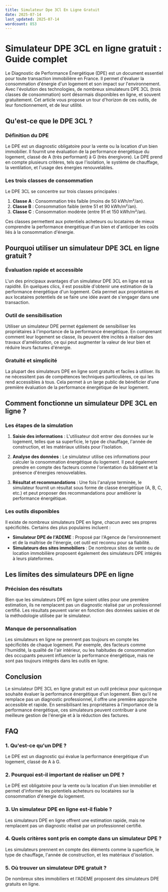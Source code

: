 ```yaml
---
title: Simulateur Dpe 3Cl En Ligne Gratuit
date: 2025-07-14
last_updated: 2025-07-14
wordcount: 853
---
```


# Simulateur DPE 3CL en ligne gratuit : Guide complet

Le Diagnostic de Performance Énergétique (DPE) est un document essentiel pour toute transaction immobilière en France. Il permet d'évaluer la consommation d'énergie d'un logement et son impact sur l'environnement. Avec l'évolution des technologies, de nombreux simulateurs DPE 3CL (trois classes de consommation) sont désormais disponibles en ligne, et souvent gratuitement. Cet article vous propose un tour d'horizon de ces outils, de leur fonctionnement, et de leur utilité.

## Qu'est-ce que le DPE 3CL ?

### Définition du DPE

Le DPE est un diagnostic obligatoire pour la vente ou la location d'un bien immobilier. Il fournit une évaluation de la performance énergétique du logement, classé de A (très performant) à G (très énergivore). Le DPE prend en compte plusieurs critères, tels que l'isolation, le système de chauffage, la ventilation, et l'usage des énergies renouvelables.

### Les trois classes de consommation

Le DPE 3CL se concentre sur trois classes principales : 

1. **Classe A** : Consommation très faible (moins de 50 kWh/m²/an).
2. **Classe B** : Consommation faible (entre 51 et 90 kWh/m²/an).
3. **Classe C** : Consommation modérée (entre 91 et 150 kWh/m²/an).

Ces classes permettent aux potentiels acheteurs ou locataires de mieux comprendre la performance énergétique d'un bien et d'anticiper les coûts liés à la consommation d'énergie.

## Pourquoi utiliser un simulateur DPE 3CL en ligne gratuit ?

### Évaluation rapide et accessible

L'un des principaux avantages d'un simulateur DPE 3CL en ligne est sa rapidité. En quelques clics, il est possible d'obtenir une estimation de la performance énergétique d'un logement. Cela permet aux propriétaires et aux locataires potentiels de se faire une idée avant de s'engager dans une transaction.

### Outil de sensibilisation

Utiliser un simulateur DPE permet également de sensibiliser les propriétaires à l'importance de la performance énergétique. En comprenant comment leur logement se classe, ils peuvent être incités à réaliser des travaux d'amélioration, ce qui peut augmenter la valeur de leur bien et réduire leurs factures d'énergie.

### Gratuité et simplicité

La plupart des simulateurs DPE en ligne sont gratuits et faciles à utiliser. Ils ne nécessitent pas de compétences techniques particulières, ce qui les rend accessibles à tous. Cela permet à un large public de bénéficier d'une première évaluation de la performance énergétique de leur logement.

## Comment fonctionne un simulateur DPE 3CL en ligne ?

### Les étapes de la simulation

1. **Saisie des informations** : L'utilisateur doit entrer des données sur le logement, telles que sa superficie, le type de chauffage, l'année de construction, et les matériaux utilisés pour l'isolation.
   
2. **Analyse des données** : Le simulateur utilise ces informations pour calculer la consommation énergétique du logement. Il peut également prendre en compte des facteurs comme l'orientation du bâtiment et la présence d'énergies renouvelables.

3. **Résultat et recommandations** : Une fois l'analyse terminée, le simulateur fournit un résultat sous forme de classe énergétique (A, B, C, etc.) et peut proposer des recommandations pour améliorer la performance énergétique.

### Les outils disponibles

Il existe de nombreux simulateurs DPE en ligne, chacun avec ses propres spécificités. Certains des plus populaires incluent :

- **Simulateur DPE de l'ADEME** : Proposé par l'Agence de l'environnement et de la maîtrise de l'énergie, cet outil est reconnu pour sa fiabilité.
- **Simulateurs des sites immobiliers** : De nombreux sites de vente ou de location immobilière proposent également des simulateurs DPE intégrés à leurs plateformes.

## Les limites des simulateurs DPE en ligne

### Précision des résultats

Bien que les simulateurs DPE en ligne soient utiles pour une première estimation, ils ne remplacent pas un diagnostic réalisé par un professionnel certifié. Les résultats peuvent varier en fonction des données saisies et de la méthodologie utilisée par le simulateur.

### Manque de personnalisation

Les simulateurs en ligne ne prennent pas toujours en compte les spécificités de chaque logement. Par exemple, des facteurs comme l'humidité, la qualité de l'air intérieur, ou les habitudes de consommation des occupants peuvent influencer la performance énergétique, mais ne sont pas toujours intégrés dans les outils en ligne.

## Conclusion

Le simulateur DPE 3CL en ligne gratuit est un outil précieux pour quiconque souhaite évaluer la performance énergétique d'un logement. Bien qu'il ne remplace pas un diagnostic professionnel, il offre une première approche accessible et rapide. En sensibilisant les propriétaires à l'importance de la performance énergétique, ces simulateurs peuvent contribuer à une meilleure gestion de l'énergie et à la réduction des factures.

## FAQ

### 1. Qu'est-ce qu'un DPE ?

Le DPE est un diagnostic qui évalue la performance énergétique d'un logement, classé de A à G.

### 2. Pourquoi est-il important de réaliser un DPE ?

Le DPE est obligatoire pour la vente ou la location d'un bien immobilier et permet d'informer les potentiels acheteurs ou locataires sur la consommation d'énergie du logement.

### 3. Un simulateur DPE en ligne est-il fiable ?

Les simulateurs DPE en ligne offrent une estimation rapide, mais ne remplacent pas un diagnostic réalisé par un professionnel certifié.

### 4. Quels critères sont pris en compte dans un simulateur DPE ?

Les simulateurs prennent en compte des éléments comme la superficie, le type de chauffage, l'année de construction, et les matériaux d'isolation.

### 5. Où trouver un simulateur DPE gratuit ?

De nombreux sites immobiliers et l'ADEME proposent des simulateurs DPE gratuits en ligne.
